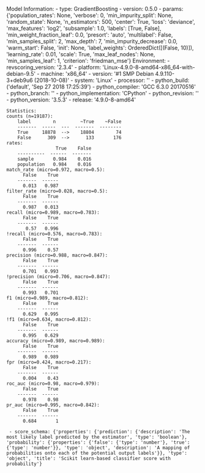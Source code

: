 Model Information:
	 - type: GradientBoosting
	 - version: 0.5.0
	 - params: {'population_rates': None, 'verbose': 0, 'min_impurity_split': None, 'random_state': None, 'n_estimators': 500, 'center': True, 'loss': 'deviance', 'max_features': 'log2', 'subsample': 1.0, 'labels': [True, False], 'min_weight_fraction_leaf': 0.0, 'presort': 'auto', 'multilabel': False, 'min_samples_split': 2, 'max_depth': 7, 'min_impurity_decrease': 0.0, 'warm_start': False, 'init': None, 'label_weights': OrderedDict([(False, 10)]), 'learning_rate': 0.01, 'scale': True, 'max_leaf_nodes': None, 'min_samples_leaf': 1, 'criterion': 'friedman_mse'}
	Environment:
	 - revscoring_version: '2.3.4'
	 - platform: 'Linux-4.9.0-8-amd64-x86_64-with-debian-9.5'
	 - machine: 'x86_64'
	 - version: '#1 SMP Debian 4.9.110-3+deb9u6 (2018-10-08)'
	 - system: 'Linux'
	 - processor: ''
	 - python_build: ('default', 'Sep 27 2018 17:25:39')
	 - python_compiler: 'GCC 6.3.0 20170516'
	 - python_branch: ''
	 - python_implementation: 'CPython'
	 - python_revision: ''
	 - python_version: '3.5.3'
	 - release: '4.9.0-8-amd64'
	
	Statistics:
	counts (n=19187):
		label        n         ~True    ~False
		-------  -----  ---  -------  --------
		True     18878  -->    18804        74
		False      309  -->      133       176
	rates:
		              True    False
		----------  ------  -------
		sample       0.984    0.016
		population   0.984    0.016
	match_rate (micro=0.972, macro=0.5):
		  False    True
		-------  ------
		  0.013   0.987
	filter_rate (micro=0.028, macro=0.5):
		  False    True
		-------  ------
		  0.987   0.013
	recall (micro=0.989, macro=0.783):
		  False    True
		-------  ------
		   0.57   0.996
	!recall (micro=0.576, macro=0.783):
		  False    True
		-------  ------
		  0.996    0.57
	precision (micro=0.988, macro=0.847):
		  False    True
		-------  ------
		  0.701   0.993
	!precision (micro=0.706, macro=0.847):
		  False    True
		-------  ------
		  0.993   0.701
	f1 (micro=0.989, macro=0.812):
		  False    True
		-------  ------
		  0.629   0.995
	!f1 (micro=0.634, macro=0.812):
		  False    True
		-------  ------
		  0.995   0.629
	accuracy (micro=0.989, macro=0.989):
		  False    True
		-------  ------
		  0.989   0.989
	fpr (micro=0.424, macro=0.217):
		  False    True
		-------  ------
		  0.004    0.43
	roc_auc (micro=0.98, macro=0.979):
		  False    True
		-------  ------
		  0.978    0.98
	pr_auc (micro=0.995, macro=0.842):
		  False    True
		-------  ------
		  0.684       1
	
	 - score_schema: {'properties': {'prediction': {'description': 'The most likely label predicted by the estimator', 'type': 'boolean'}, 'probability': {'properties': {'false': {'type': 'number'}, 'true': {'type': 'number'}}, 'type': 'object', 'description': 'A mapping of probabilities onto each of the potential output labels'}}, 'type': 'object', 'title': 'Scikit learn-based classifier score with probability'}

